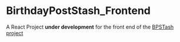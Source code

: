 # BirthdayPostStash_Frontend 
A React Project **under development** for the front end of the [BPSTash project](http://bpstash.herokuapp.com)
